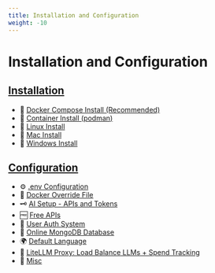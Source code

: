 ```yaml
---
title: Installation and Configuration
weight: -10
---
```


# Installation and Configuration

## **[Installation](./installation/index.md)**

  * 🐳 [Docker Compose Install (Recommended)](./installation/docker_compose_install.md)
  * 🦦 [Container Install (podman)](./installation/container_install.md)
  * 🐧 [Linux Install](./installation/linux_install.md) 
  * 🍎 [Mac Install](./installation/mac_install.md) 
  * 💙 [Windows Install](./installation/windows_install.md) 

## **[Configuration](./configuration/index.md)**

  * ⚙️ [.env Configuration](./configuration/dotenv.md) 
  * 🐋 [Docker Override File](./configuration/docker_override.md)
  * 🗝️ [AI Setup - APIs and Tokens](./configuration/ai_setup.md)
  * 🆓 [Free APIs](./configuration/free_ai_apis.md) 
  * 🛂 [User Auth System](./configuration/user_auth_system.md) 
  * 🍃 [Online MongoDB Database](./configuration/mongodb.md) 
  * 🌍 [Default Language](./configuration/default_language.md) 
  * 🚅 [LiteLLM Proxy: Load Balance LLMs + Spend Tracking](./configuration/litellm.md)
  * 🌛 [Misc](./configuration/misc.md)